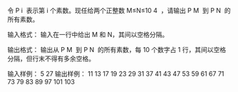 令 P
​i
​​  表示第 i 个素数。现任给两个正整数 M≤N≤10
​4
​​ ，请输出 P
​M
​​  到 P
​N
​​  的所有素数。

输入格式：
输入在一行中给出 M 和 N，其间以空格分隔。

输出格式：
输出从 P
​M
​​  到 P
​N
​​  的所有素数，每 10 个数字占 1 行，其间以空格分隔，但行末不得有多余空格。

输入样例：
5 27
输出样例：
11 13 17 19 23 29 31 37 41 43
47 53 59 61 67 71 73 79 83 89
97 101 103
